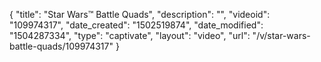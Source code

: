 {
    "title": "Star Wars&trade;  Battle Quads",
    "description": "",
    "videoid": "109974317",
    "date_created": "1502519874",
    "date_modified": "1504287334",
    "type": "captivate",
    "layout": "video",
    "url": "\/v\/star-wars-battle-quads\/109974317"
}
